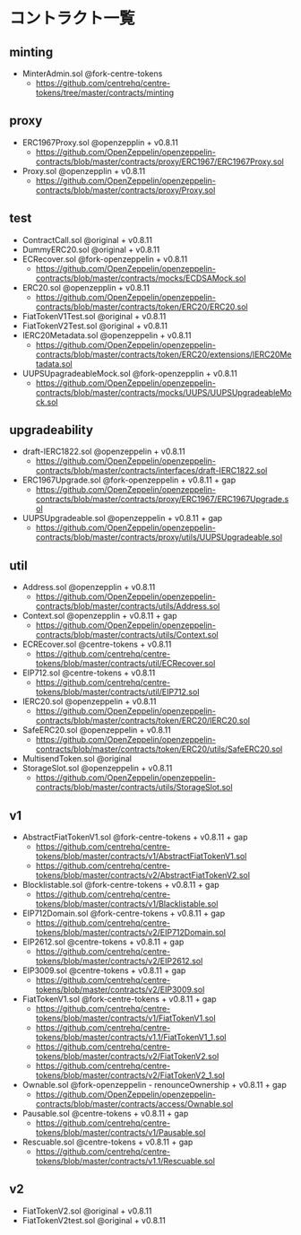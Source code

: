 # コントラクト一覧
## minting
- MinterAdmin.sol @fork-centre-tokens
  - https://github.com/centrehq/centre-tokens/tree/master/contracts/minting
## proxy
- ERC1967Proxy.sol @openzepplin + v0.8.11
  - https://github.com/OpenZeppelin/openzeppelin-contracts/blob/master/contracts/proxy/ERC1967/ERC1967Proxy.sol
- Proxy.sol @openzepplin + v0.8.11
  - https://github.com/OpenZeppelin/openzeppelin-contracts/blob/master/contracts/proxy/Proxy.sol

## test
- ContractCall.sol @original + v0.8.11
- DummyERC20.sol @original + v0.8.11
- ECRecover.sol @fork-openzeppelin + v0.8.11
  - https://github.com/OpenZeppelin/openzeppelin-contracts/blob/master/contracts/mocks/ECDSAMock.sol
- ERC20.sol @openzepplin + v0.8.11
  - https://github.com/OpenZeppelin/openzeppelin-contracts/blob/master/contracts/token/ERC20/ERC20.sol
- FiatTokenV1Test.sol @original + v0.8.11
- FiatTokenV2Test.sol @original + v0.8.11
- IERC20Metadata.sol @openzeppelin + v0.8.11
  - https://github.com/OpenZeppelin/openzeppelin-contracts/blob/master/contracts/token/ERC20/extensions/IERC20Metadata.sol
- UUPSUpagradeableMock.sol @fork-openzepplin + v0.8.11
  - https://github.com/OpenZeppelin/openzeppelin-contracts/blob/master/contracts/mocks/UUPS/UUPSUpgradeableMock.sol

## upgradeability
- draft-IERC1822.sol @openzeppelin + v0.8.11
  - https://github.com/OpenZeppelin/openzeppelin-contracts/blob/master/contracts/interfaces/draft-IERC1822.sol
- ERC1967Upgrade.sol @fork-openzeppelin + v0.8.11 + gap
  - https://github.com/OpenZeppelin/openzeppelin-contracts/blob/master/contracts/proxy/ERC1967/ERC1967Upgrade.sol
- UUPSUpgradeable.sol @openzeppelin + v0.8.11 + gap
  - https://github.com/OpenZeppelin/openzeppelin-contracts/blob/master/contracts/proxy/utils/UUPSUpgradeable.sol

## util
- Address.sol @openzepplin + v0.8.11
  - https://github.com/OpenZeppelin/openzeppelin-contracts/blob/master/contracts/utils/Address.sol
- Context.sol @openzepplin + v0.8.11 + gap
  - https://github.com/OpenZeppelin/openzeppelin-contracts/blob/master/contracts/utils/Context.sol
- ECREcover.sol @centre-tokens + v0.8.11
  - https://github.com/centrehq/centre-tokens/blob/master/contracts/util/ECRecover.sol
- EIP712.sol @centre-tokens + v0.8.11
  - https://github.com/centrehq/centre-tokens/blob/master/contracts/util/EIP712.sol
- IERC20.sol @openzeppelin + v0.8.11
  - https://github.com/OpenZeppelin/openzeppelin-contracts/blob/master/contracts/token/ERC20/IERC20.sol
- SafeERC20.sol @openzeppelin + v0.8.11
  - https://github.com/OpenZeppelin/openzeppelin-contracts/blob/master/contracts/token/ERC20/utils/SafeERC20.sol
- MultisendToken.sol @original
- StorageSlot.sol @openzeppelin + v0.8.11
  - https://github.com/OpenZeppelin/openzeppelin-contracts/blob/master/contracts/utils/StorageSlot.sol

## v1
- AbstractFiatTokenV1.sol @fork-centre-tokens + v0.8.11 + gap
  - https://github.com/centrehq/centre-tokens/blob/master/contracts/v1/AbstractFiatTokenV1.sol
  - https://github.com/centrehq/centre-tokens/blob/master/contracts/v2/AbstractFiatTokenV2.sol
- Blocklistable.sol @fork-centre-tokens + v0.8.11 + gap
  - https://github.com/centrehq/centre-tokens/blob/master/contracts/v1/Blacklistable.sol
- EIP712Domain.sol @fork-centre-tokens + v0.8.11 + gap
  - https://github.com/centrehq/centre-tokens/blob/master/contracts/v2/EIP712Domain.sol
- EIP2612.sol @centre-tokens + v0.8.11 + gap
  - https://github.com/centrehq/centre-tokens/blob/master/contracts/v2/EIP2612.sol
- EIP3009.sol @centre-tokens + v0.8.11 + gap
  - https://github.com/centrehq/centre-tokens/blob/master/contracts/v2/EIP3009.sol
- FiatTokenV1.sol @fork-centre-tokens + v0.8.11 + gap
  - https://github.com/centrehq/centre-tokens/blob/master/contracts/v1/FiatTokenV1.sol
  - https://github.com/centrehq/centre-tokens/blob/master/contracts/v1.1/FiatTokenV1_1.sol
  - https://github.com/centrehq/centre-tokens/blob/master/contracts/v2/FiatTokenV2.sol
  - https://github.com/centrehq/centre-tokens/blob/master/contracts/v2/FiatTokenV2_1.sol
- Ownable.sol @fork-openzeppelin - renounceOwnership + v0.8.11  + gap
  - https://github.com/OpenZeppelin/openzeppelin-contracts/blob/master/contracts/access/Ownable.sol
- Pausable.sol @centre-tokens + v0.8.11 + gap
  - https://github.com/centrehq/centre-tokens/blob/master/contracts/v1/Pausable.sol
- Rescuable.sol @centre-tokens + v0.8.11 + gap
  - https://github.com/centrehq/centre-tokens/blob/master/contracts/v1.1/Rescuable.sol

## v2
- FiatTokenV2.sol @original + v0.8.11 
- FiatTokenV2test.sol @original + v0.8.11
